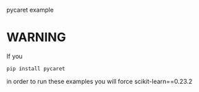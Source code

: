 
pycaret example

# WARNING

If you 

    pip install pycaret
    
in order to run these examples you will force scikit-learn==0.23.2 

